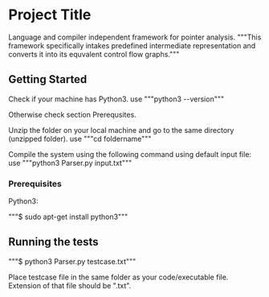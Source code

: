 # Project Title

Language and compiler independent framework for pointer analysis.
"""This framework specifically intakes predefined intermediate representation and converts it into its equvalent control flow graphs."""

## Getting Started

Check if your machine has Python3.
use """python3 --version"""

Otherwise check section Prerequsites.

Unzip the folder on your local machine and go to the same directory (unzipped folder).
use """cd foldername"""

Compile the system using the following command using default input file:
use """python3 Parser.py input.txt"""

### Prerequisites

Python3:

"""$ sudo apt-get install python3"""

## Running the tests

"""$ python3 Parser.py testcase.txt"""

Place testcase file in the same folder as your code/executable file.
Extension of that file should be ".txt".




